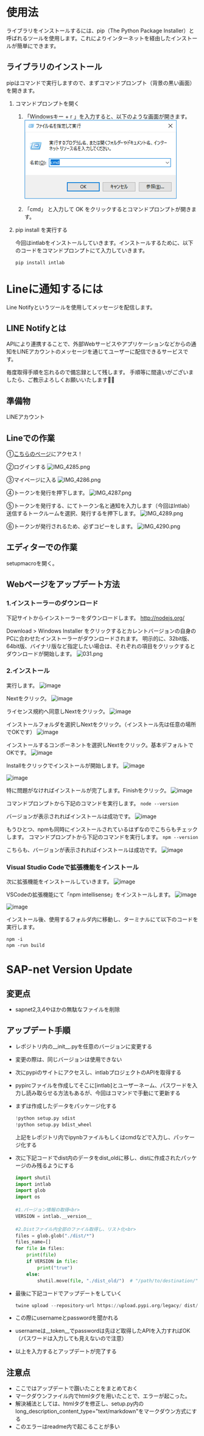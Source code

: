 # 使用法
ライブラリをインストールするには、pip（The Python Package Installer）と呼ばれるツールを使用します。これによりインターネットを経由したインストールが簡単にできます。

## ライブラリのインストール
pipはコマンドで実行しますので、まずコマンドプロンプト（背景の黒い画面）を開きます。
1. コマンドプロンプトを開く
   1. 「Windowsキー + r 」を入力すると、以下のような画面が開きます。
        ![open_cmd.png](source/open_cmd.png)
        
   2. 「cmd」 と入力して OK をクリックするとコマンドプロンプトが開きます。
2. pip install を実行する
   
   今回はintlabをインストールしていきます。インストールするために、以下のコードをコマンドプロンプトにて入力していきます。
   ```bash
   pip install intlab
   ```




# Lineに通知するには
Line Notifyというツールを使用してメッセージを配信します。

## LINE Notifyとは
APIにより連携することで、外部Webサービスやアプリケーションなどからの通知をLINEアカウントのメッセージを通じてユーザーに配信できるサービスです。

毎度取得手順を忘れるので備忘録として残します。
手順等に間違いがございましたら、ご教示よろしくお願いいたします🙇‍♀️

## 準備物
LINEアカウント

## Lineでの作業
①[こちらのページ](https://notify-bot.line.me/ja/)にアクセス！

②ログインする
![IMG_4285.png](https://qiita-image-store.s3.ap-northeast-1.amazonaws.com/0/453711/5e6237ca-fc38-e300-14d8-4948b401b623.png)

③マイページに入る
![IMG_4286.png](https://qiita-image-store.s3.ap-northeast-1.amazonaws.com/0/453711/79928e12-6732-6958-3864-0ed3e65a980c.png)

④トークンを発行を押下します。
![IMG_4287.png](https://qiita-image-store.s3.ap-northeast-1.amazonaws.com/0/453711/cf0868f1-534f-2009-461d-d7acc080088f.png)

⑤トークンを発行する、にてトークン名と通知を入力します（今回はIntlab）<br>
送信するトークルームを選択、発行するを押下します。
![IMG_4289.png](https://gyazo.com/291266f4cf3f75514a2dcc06190a3191.png)

⑥トークンが発行されるため、必ずコピーをします。
![IMG_4290.png](https://qiita-image-store.s3.ap-northeast-1.amazonaws.com/0/453711/9e291332-d3b2-2efc-1a82-8d08da95b898.png)

## エディターでの作業
setupmacroを開く。


## Webページをアップデート方法
### 1.インストーラーのダウンロード
下記サイトからインストーラーをダウンロードします。
http://nodejs.org/

Download > Windows Installer をクリックするとカレントバージョンの自身のPCに合わせたインストーラーがダウンロードされます。
明示的に、32bit版、64bit版、バイナリ版など指定したい場合は、それぞれの項目をクリックするとダウンロードが開始します。
![031.png](https://qiita-image-store.s3.amazonaws.com/0/81226/f4d3989f-b714-e58e-513f-0e8fbdfbcfe8.png)

### 2.インストール
実行します。
![image](https://qiita-image-store.s3.amazonaws.com/0/81226/d30d1e36-0b62-0aa5-70c7-f98ace44e332.png)

Nextをクリック。
![image](https://qiita-image-store.s3.amazonaws.com/0/81226/8e5b3a94-3614-a839-d9b8-ae18b91d2ad2.png)

ライセンス規約へ同意しNextをクリック。
![image](https://qiita-image-store.s3.amazonaws.com/0/81226/1687a4a7-dd8f-ea82-715b-d2eee263f7d0.png)

インストールフォルダを選択しNextをクリック。（インストール先は任意の場所でOKです）
![image](https://qiita-image-store.s3.amazonaws.com/0/81226/3f926063-c284-b628-062c-76f73eb3064f.png)

インストールするコンポーネントを選択しNextをクリック。基本デフォルトでOKです。
![image](https://qiita-image-store.s3.amazonaws.com/0/81226/3d6bccc4-19f4-8923-3db4-152005748de8.png)

Installをクリックでインストールが開始します。
![image](https://qiita-image-store.s3.amazonaws.com/0/81226/8dea0118-e75a-ded0-7291-a23b8c9d03be.png)

![image](https://qiita-image-store.s3.amazonaws.com/0/81226/79ae1d54-8d39-dd78-1641-340c9a634c2b.png)

特に問題がなければインストールが完了します。Finishをクリック。
![image](https://qiita-image-store.s3.amazonaws.com/0/81226/7dd648cf-972a-caa6-3405-9ebcedc3bf87.png)

コマンドプロンプトから下記のコマンドを実行します。
`node --version`

バージョンが表示されればインストールは成功です。
![image](https://qiita-image-store.s3.amazonaws.com/0/81226/df7603c8-078d-197e-17a8-d84c52c935c9.png)

もうひとつ、npmも同時にインストールされているはずなのでこちらもチェックします。
コマンドプロンプトから下記のコマンドを実行します。
`npm --version`

こちらも、バージョンが表示されればインストールは成功です。
![image](https://qiita-image-store.s3.amazonaws.com/0/81226/84d3dccc-f543-817e-2f9e-230f3100ad44.png)

### Visual Studio Codeで拡張機能をインストール
次に拡張機能をインストールしていきます。
![image](https://gyazo.com/d762038878d7570dfe58c5c47a5c74b6.png)

VSCodeの拡張機能にて「npm intellisense」をインストールします。
![image](https://gyazo.com/6d832687fe48c08695d237fbb7fec120.png)

![image](https://gyazo.com/1a9e60ebe0d8e2fcd93290ca35b33f9b.png)

インストール後、使用するフォルダ内に移動し、ターミナルにて以下のコードを実行します。
```npm
npm -i
npm -run build
```
# SAP-net Version Update
## 変更点
- sapnet2,3,4やほかの無駄なファイルを削除

## アップデート手順
- レポジトリ内の__init__.pyを任意のバージョンに変更する
- 変更の際は、同じバージョンは使用できない
- 次にpypiのサイトにアクセスし、intlabプロジェクトのAPIを取得する
- pypircファイルを作成してそこに[intlab]とユーザーネーム、パスワードを入力し読み取らせる方法もあるが、今回はコマンドで手動にて更新する
- まずは作成したデータをパッケージ化する
  ```python
  !python setup.py sdist
  !python setup.py bdist_wheel
  ```
  上記をレポジトリ内でipynbファイルもしくはcmdなどで入力し、パッケージ化する
- 次に下記コードでdist内のデータをdist_oldに移し、distに作成されたパッケージのみ残るようにする
  ```python
  import shutil
  import intlab
  import glob
  import os

  #1.バージョン情報の取得<br>
  VERSION = intlab.__version__

  #2.Distファイル内全部のファイル取得し、リスト化<br>
  files = glob.glob("./dist/*")
  files_name=[]
  for file in files:
      print(file)
      if VERSION in file:
          print("true")
      else:
          shutil.move(file, "./dist_old/")  # "/path/to/destination/" は移動先のディレクトリパスに置き換えてください
  ```
- 最後に下記コードでアップデートをしていく
  ```Python
  twine upload --repository-url https://upload.pypi.org/legacy/ dist/* --verbose
  ```

- この際にusernameとpasswordを聞かれる
- usernameは__token__でpasswordは先ほど取得したAPIを入力すればOK（パスワードは入力しても見えないので注意）
- 以上を入力するとアップデートが完了する
  
## 注意点
- ここではアップデートで躓いたことをまとめておく
- マークダウンファイル内でhtmlタグを用いたことで、エラーが起こった。
- 解決補法としては、htmlタグを修正し、setup.py内のlong_description_content_type="text/markdown"をマークダウン方式にする
- このエラーはreadme内で起こることが多い